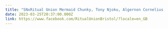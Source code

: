 ```yaml
---
title: "SNxRitual Union Mermaid Chunky, Tony Njoku, Algernon Cornelius | Dare Shack "
date: 2023-03-25T20:37:00.000Z
link: https://www.facebook.com/RitualUnionBristol/?locale=en_GB
---
```

